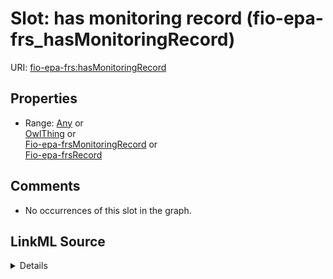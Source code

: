 

# Slot: has monitoring record (fio-epa-frs_hasMonitoringRecord)





URI: [fio-epa-frs:hasMonitoringRecord](http://w3id.org/fio/v1/epa-frs#hasMonitoringRecord)



<!-- no inheritance hierarchy -->








## Properties

* Range: [Any](../classes/Any.md)&nbsp;or&nbsp;<br />[OwlThing](../classes/OwlThing.md)&nbsp;or&nbsp;<br />[Fio-epa-frsMonitoringRecord](../classes/Fio-epa-frsMonitoringRecord.md)&nbsp;or&nbsp;<br />[Fio-epa-frsRecord](../classes/Fio-epa-frsRecord.md)





## Comments

* No occurrences of this slot in the graph.



## LinkML Source

<details>

```yaml
name: fio-epa-frs_hasMonitoringRecord
title: has monitoring record
comments:
- No occurrences of this slot in the graph.
from_schema: okns:fiokg
exact_mappings:
- http://w3id.org/fio/v1/epa-frs#hasMonitoringRecord
rank: 1000
slot_uri: fio-epa-frs:hasMonitoringRecord
alias: fio_epa_frs_hasMonitoringRecord
subproperty_of: fio-epa-frs_hasRecord
union_of:
- owl_Thing
- __node359
- fio-epa-frs_FRS-Facility
- fio_Facility
range: Any
any_of:
- range: owl_Thing
- range: fio-epa-frs_MonitoringRecord
- range: fio-epa-frs_Record

```
</details>